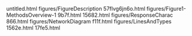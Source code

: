 untitled.html
figures/FigureDescription
57flvg6jn6o.html
figures/Figure1-MethodsOverview-1
9b7f.html
15682.html
figures/ResponseCharac
866.html
figures/NetworkDiagram
f11f.html
figures/LinesAndTypes
1562e.html
17fe5.html